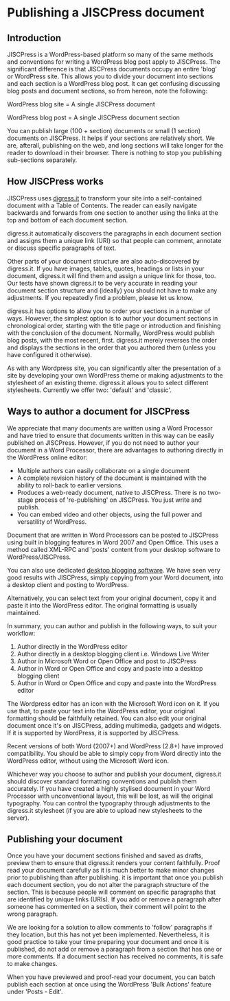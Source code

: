 # Publishing a JISCPress document #

## Introduction ##

JISCPress is a WordPress-based platform so many of the same methods and conventions for writing a WordPress blog post apply to JISCPress. The significant difference is that JISCPress documents occupy an entire 'blog' or WordPress site. This allows you to divide your document into sections and each section is a WordPress blog post.  It can get confusing discussing blog posts and document sections, so from hereon, note the following:

WordPress blog site = A single JISCPress document

WordPress blog post = A single JISCPress document section

You can publish large (100 + section) documents or small (1 section) documents on JISCPress. It helps if your sections are relatively short. We are, afterall, publishing on the web, and long sections will take longer for the reader to download in their browser. There is nothing to stop you publishing sub-sections separately.

## How JISCPress works ##

JISCPress uses [digress.it](http://digress.it) to transform your site into a self-contained document with a Table of Contents. The reader can easily navigate backwards and forwards from one section to another using the links at the top and bottom of each document section.

digress.it automatically discovers the paragraphs in each document section and assigns them a unique link (URI) so that people can comment, annotate or discuss specific paragraphs of text.

Other parts of your document structure are also auto-discovered by digress.it. If you have images, tables, quotes, headings or lists in your document, digress.it will find them and assign a unique link for those, too. Our tests have shown digress.it to be very accurate in reading your document section structure and (ideally) you should not have to make any adjustments. If you repeatedly find a problem, please let us know.

digress.it has options to allow you to order your sections in a number of ways. However, the simplest option is to author your document sections in chronological order, starting with the title page or introduction and finishing with the conclusion of the document.  Normally, WordPress would publish blog posts, with the most recent, first. digress.it merely reverses the order and displays the sections in the order that you authored them (unless you have configured it otherwise).

As with any Wordpress site, you can significantly alter the presentation of a site by developing your own WordPress theme or making adjustments to the stylesheet of an existing theme. digress.it allows you to select different stylesheets. Currently we offer two: 'default' and 'classic'.

## Ways to author a document for JISCPress ##

We appreciate that many documents are written using a Word Processor and have tried to ensure that documents written in this way can be easily published on JISCPress. However, if you do not need to author your document in a Word Processor, there are advantages to authoring directly in the WordPress online editor:

  * Multiple authors can easily collaborate on a single document
  * A complete revision history of the document is maintained with the ability to roll-back to earlier versions.
  * Produces a web-ready document, native to JISCPress. There is no two-stage process of 're-publishing' on JISCPress. You just write and publish.
  * You can embed video and other objects, using the full power and versatility of WordPress.


Document that are written in Word Processors can be posted to JISCPress using built in blogging features in Word 2007 and Open Office. This uses a method called XML-RPC and 'posts' content from your desktop software to WordPress/JISCPress.

You can also use dedicated [desktop blogging software](http://codex.wordpress.org/Weblog_Client). We have seen very good results with JISCPress, simply copying from your Word document, into a desktop client and posting to WordPress.

Alternatively, you can select text from your original document, copy it and paste it into the WordPress editor. The original formatting is usually maintained.

In summary, you can author and publish in the following ways, to suit your workflow:

  1. Author directly in the WordPress editor
  1. Author directly in a desktop blogging client i.e. Windows Live Writer
  1. Author in Microsoft Word or Open Office and post to JISCPress
  1. Author in Word or Open Office and copy and paste into a desktop blogging client
  1. Author in Word or Open Office and copy and paste into the WordPress editor

The Wordpress editor has an icon with the Microsoft Word icon on it. If you use that, to paste your text into the WordPress editor, your original formatting should be faithfully retained. You can also edit your original document once it's on JISCPress, adding multimedia, gadgets and widgets. If it is supported by WordPress, it is supported by JISCPress.

Recent versions of both Word (2007+) and WordPress (2.8+) have improved compatibility. You should be able to simply copy from Word directly into the WordPress editor, without using the Microsoft Word icon.

Whichever way you choose to author and publish your document, digress.it should discover standard formatting conventions and publish them accurately.  If you have created a highly stylised document in your Word Processor with unconventional layout, this will be lost, as will the original typography.  You can control the typography through adjustments to the digress.it stylesheet (if you are able to upload new stylesheets to the server).

## Publishing your document ##

Once you have your document sections finished and saved as drafts, preview them to ensure that digress.it renders your content faithfully.  Proof read your document carefully as it is much better to make minor changes prior to publishing than after publishing.  it is important that once you publish each document section, you do not alter the paragraph structure of the section. This is because people will comment on specific paragraphs that are identified by unique links (URIs). If you add or remove a paragraph after someone has commented on a section, their comment will point to the wrong paragraph.

We are looking for a solution to allow comments to 'follow' paragraphs if they location, but this has not yet been implemented. Nevertheless, it is good practice to take your time preparing your document and once it is published, do not add or remove a paragraph from a section that has one or more comments.  If a document section has received no comments, it is safe to make changes.

When you have previewed and proof-read your document, you can batch publish each section at once using the WordPress 'Bulk Actions' feature under 'Posts - Edit'.